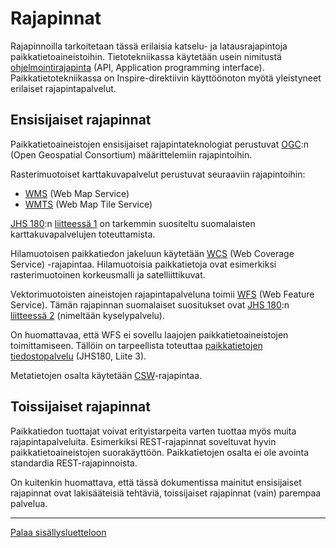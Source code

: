 # Rajapinnat

Rajapinnoilla tarkoitetaan tässä erilaisia katselu- ja latausrajapintoja paikkatietoaineistoihin. Tietotekniikassa käytetään usein nimitustä [ohjelmointirajapinta](http://fi.wikipedia.org/wiki/Ohjelmointirajapinta) (API, Application programming interface). Paikkatietotekniikassa on Inspire-direktiivin käyttöönoton myötä yleistyneet erilaiset rajapintapalvelut.

## Ensisijaiset rajapinnat
Paikkatietoaineistojen ensisijaiset rajapintateknologiat perustuvat [OGC](http://www.opengeospatial.org/):n (Open Geospatial Consortium) määrittelemiin rajapintoihin.

Rasterimuotoiset karttakuvapalvelut perustuvat seuraaviin rajapintoihin:
* [WMS](http://en.wikipedia.org/wiki/Web_Map_Service) (Web Map Service)
* [WMTS](http://en.wikipedia.org/wiki/Web_Map_Tile_Service) (Web Map Tile Service)

[JHS 180](http://www.jhs-suositukset.fi/suomi/jhs180):n [liitteessä 1](http://docs.jhs-suositukset.fi/jhs-suositukset/JHS180_liite1/JHS180_liite1.html) on tarkemmin suositeltu suomalaisten karttakuvapalvelujen toteuttamista.

Hilamuotoisen paikkatiedon jakeluun käytetään [WCS](http://en.wikipedia.org/wiki/Web_Coverage_Service) (Web Coverage Service) -rajapintaa. Hilamuotoisia paikkatietoja ovat esimerkiksi rasterimuotoinen korkeusmalli ja satelliittikuvat.

Vektorimuotoisten aineistojen rajapintapalveluna toimii [WFS](http://en.wikipedia.org/wiki/Web_Feature_Service) (Web Feature Service). Tämän rajapinnan suomalaiset suositukset ovat [JHS 180](http://www.jhs-suositukset.fi/suomi/jhs180):n [liitteessä 2](http://docs.jhs-suositukset.fi/jhs-suositukset/JHS180_liite1/JHS180_liite2.html) (nimeltään kyselypalvelu). 

On huomattavaa, että WFS ei sovellu laajojen paikkatietoaineistojen toimittamiseen. Tällöin on tarpeellista toteuttaa [paikkatietojen tiedostopalvelu](http://docs.jhs-suositukset.fi/jhs-suositukset/JHS180_liite3/JHS180_liite3.html) (JHS180, Liite 3).

Metatietojen osalta käytetään [CSW](http://en.wikipedia.org/wiki/Catalog_Service_for_the_Web)-rajapintaa.

## Toissijaiset rajapinnat
Paikkatiedon tuottajat voivat erityistarpeita varten tuottaa myös muita rajapintapalveluita. Esimerkiksi REST-rajapinnat soveltuvat hyvin paikkatietoaineistojen suorakäyttöön. Paikkatietojen osalta ei ole avointa standardia REST-rajapinnoista.

On kuitenkin huomattava, että tässä dokumentissa mainitut ensisijaiset rajapinnat ovat lakisääteisiä tehtäviä, toissijaiset rajapinnat (vain) parempaa palvelua. 

-----
[Palaa sisällysluetteloon](Sisällysluettelo.md)
